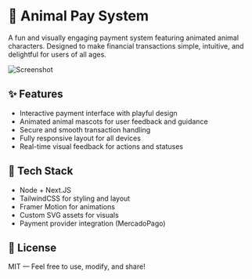 # 🐾 Animal Pay System

A fun and visually engaging payment system featuring animated animal characters. Designed to make financial transactions simple, intuitive, and delightful for users of all ages.

![Screenshot](https://img001.prntscr.com/file/img001/02eXrPj-Scu5sE-Dr8deKg.png)

## ✨ Features

- Interactive payment interface with playful design
- Animated animal mascots for user feedback and guidance
- Secure and smooth transaction handling
- Fully responsive layout for all devices
- Real-time visual feedback for actions and statuses

## 🚀 Tech Stack

- Node + Next.JS
- TailwindCSS for styling and layout
- Framer Motion for animations
- Custom SVG assets for visuals
- Payment provider integration (MercadoPago)

## 📄 License
MIT — Feel free to use, modify, and share!
